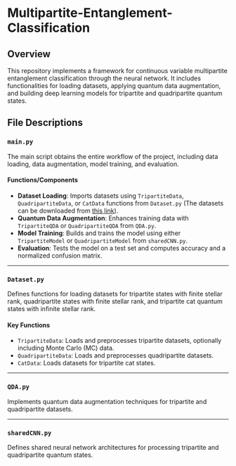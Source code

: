 # Multipartite-Entanglement-Classification

## Overview
This repository implements a framework for continuous variable multipartite entanglement classification through the neural network. It includes functionalities for loading datasets, applying quantum data augmentation, and building deep learning models for tripartite and quadripartite quantum states.

## File Descriptions

### `main.py`
The main script obtains the entire workflow of the project, including data loading, data augmentation, model training, and evaluation.

#### Functions/Components
- **Dataset Loading**: Imports datasets using `TripartiteData`, `QuadripartiteData`, or `CatData` functions from `Dataset.py` (The datasets can be downloaded from [this link](https://drive.google.com/file/d/1E2m9AUKdfc0eIr-F72tgpVa0Pq9yPWsZ/view?usp=sharing)).
- **Quantum Data Augmentation**: Enhances training data with `TripartiteQDA` or `QuadripartiteQDA` from `QDA.py`.
- **Model Training**: Builds and trains the model using either `TripartiteModel` or `QuadripartiteModel` from `sharedCNN.py`.
- **Evaluation**: Tests the model on a test set and computes accuracy and a normalized confusion matrix.

---

### `Dataset.py`
Defines functions for loading datasets for tripartite states with finite stellar rank, quadripartite states with finite stellar rank, and tripartite cat quantum states with infinite stellar rank.

#### Key Functions
- `TripartiteData`: Loads and preprocesses tripartite datasets, optionally including Monte Carlo (MC) data.
- `QuadripartiteData`: Loads and preprocesses quadripartite datasets.
- `CatData`: Loads datasets for tripartite cat states.

---

### `QDA.py`
Implements quantum data augmentation techniques for tripartite and quadripartite datasets.

---

### `sharedCNN.py`
Defines shared neural network architectures for processing tripartite and quadripartite quantum states.
